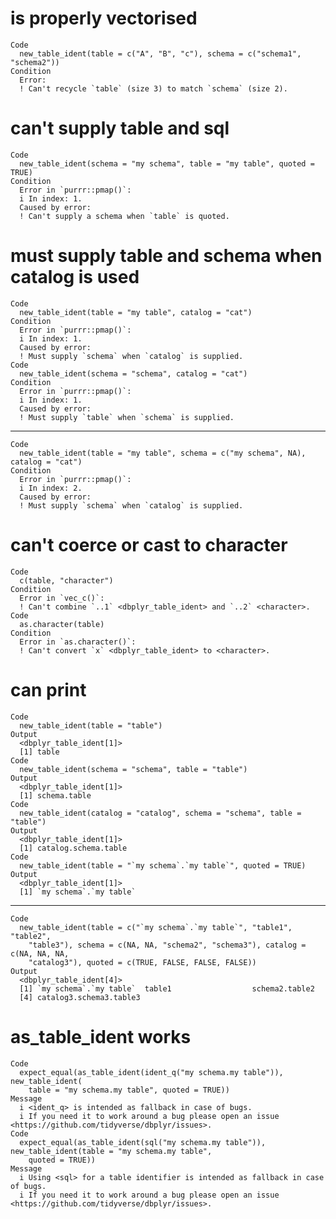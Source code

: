 # is properly vectorised

    Code
      new_table_ident(table = c("A", "B", "c"), schema = c("schema1", "schema2"))
    Condition
      Error:
      ! Can't recycle `table` (size 3) to match `schema` (size 2).

# can't supply table and sql

    Code
      new_table_ident(schema = "my schema", table = "my table", quoted = TRUE)
    Condition
      Error in `purrr::pmap()`:
      i In index: 1.
      Caused by error:
      ! Can't supply a schema when `table` is quoted.

# must supply table and schema when catalog is used

    Code
      new_table_ident(table = "my table", catalog = "cat")
    Condition
      Error in `purrr::pmap()`:
      i In index: 1.
      Caused by error:
      ! Must supply `schema` when `catalog` is supplied.
    Code
      new_table_ident(schema = "schema", catalog = "cat")
    Condition
      Error in `purrr::pmap()`:
      i In index: 1.
      Caused by error:
      ! Must supply `table` when `schema` is supplied.

---

    Code
      new_table_ident(table = "my table", schema = c("my schema", NA), catalog = "cat")
    Condition
      Error in `purrr::pmap()`:
      i In index: 2.
      Caused by error:
      ! Must supply `schema` when `catalog` is supplied.

# can't coerce or cast to character

    Code
      c(table, "character")
    Condition
      Error in `vec_c()`:
      ! Can't combine `..1` <dbplyr_table_ident> and `..2` <character>.
    Code
      as.character(table)
    Condition
      Error in `as.character()`:
      ! Can't convert `x` <dbplyr_table_ident> to <character>.

# can print

    Code
      new_table_ident(table = "table")
    Output
      <dbplyr_table_ident[1]>
      [1] table
    Code
      new_table_ident(schema = "schema", table = "table")
    Output
      <dbplyr_table_ident[1]>
      [1] schema.table
    Code
      new_table_ident(catalog = "catalog", schema = "schema", table = "table")
    Output
      <dbplyr_table_ident[1]>
      [1] catalog.schema.table
    Code
      new_table_ident(table = "`my schema`.`my table`", quoted = TRUE)
    Output
      <dbplyr_table_ident[1]>
      [1] `my schema`.`my table`

---

    Code
      new_table_ident(table = c("`my schema`.`my table`", "table1", "table2",
        "table3"), schema = c(NA, NA, "schema2", "schema3"), catalog = c(NA, NA, NA,
        "catalog3"), quoted = c(TRUE, FALSE, FALSE, FALSE))
    Output
      <dbplyr_table_ident[4]>
      [1] `my schema`.`my table`  table1                  schema2.table2         
      [4] catalog3.schema3.table3

# as_table_ident works

    Code
      expect_equal(as_table_ident(ident_q("my schema.my table")), new_table_ident(
        table = "my schema.my table", quoted = TRUE))
    Message
      i <ident_q> is intended as fallback in case of bugs.
      i If you need it to work around a bug please open an issue <https://github.com/tidyverse/dbplyr/issues>.
    Code
      expect_equal(as_table_ident(sql("my schema.my table")), new_table_ident(table = "my schema.my table",
        quoted = TRUE))
    Message
      i Using <sql> for a table identifier is intended as fallback in case of bugs.
      i If you need it to work around a bug please open an issue <https://github.com/tidyverse/dbplyr/issues>.


